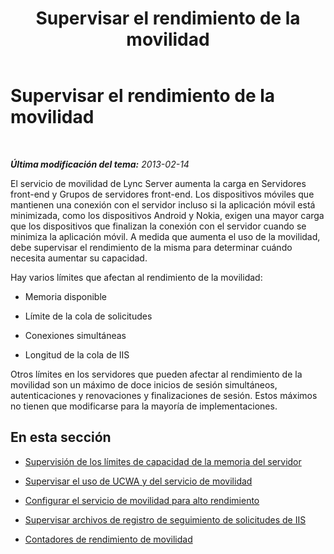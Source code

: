 ﻿---
title: Supervisar el rendimiento de la movilidad
TOCTitle: Supervisar el rendimiento de la movilidad
ms:assetid: 9c831c63-9a7d-48ec-9118-f8a7e80ddd04
ms:mtpsurl: https://technet.microsoft.com/es-es/library/Hh690033(v=OCS.15)
ms:contentKeyID: 48276141
ms.date: 01/07/2017
mtps_version: v=OCS.15
ms.translationtype: HT
---

# Supervisar el rendimiento de la movilidad

 

_**Última modificación del tema:** 2013-02-14_

El servicio de movilidad de Lync Server aumenta la carga en Servidores front-end y Grupos de servidores front-end. Los dispositivos móviles que mantienen una conexión con el servidor incluso si la aplicación móvil está minimizada, como los dispositivos Android y Nokia, exigen una mayor carga que los dispositivos que finalizan la conexión con el servidor cuando se minimiza la aplicación móvil. A medida que aumenta el uso de la movilidad, debe supervisar el rendimiento de la misma para determinar cuándo necesita aumentar su capacidad.

Hay varios límites que afectan al rendimiento de la movilidad:

  - Memoria disponible

  - Límite de la cola de solicitudes

  - Conexiones simultáneas

  - Longitud de la cola de IIS

Otros límites en los servidores que pueden afectar al rendimiento de la movilidad son un máximo de doce inicios de sesión simultáneos, autenticaciones y renovaciones y finalizaciones de sesión. Estos máximos no tienen que modificarse para la mayoría de implementaciones.

## En esta sección

  - [Supervisión de los límites de capacidad de la memoria del servidor](lync-server-2013-monitoring-for-server-memory-capacity-limits.md)

  - [Supervisar el uso de UCWA y del servicio de movilidad](lync-server-2013-monitoring-mobility-service-and-ucwa-usage.md)

  - [Configurar el servicio de movilidad para alto rendimiento](lync-server-2013-configuring-mobility-service-for-high-performance.md)

  - [Supervisar archivos de registro de seguimiento de solicitudes de IIS](lync-server-2013-monitoring-iis-request-tracing-log-files.md)

  - [Contadores de rendimiento de movilidad](lync-server-2013-mobility-performance-counters.md)

